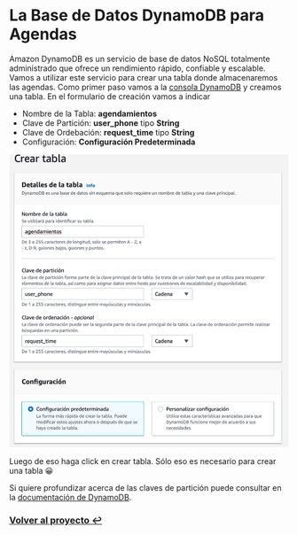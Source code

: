 # La Base de Datos DynamoDB para Agendas

Amazon DynamoDB es un servicio de base de datos NoSQL totalmente administrado que ofrece un rendimiento rápido, confiable y escalable. Vamos a utilizar este servicio para crear una tabla donde almacenaremos las agendas. Como primer paso vamos a la [consola DynamoDB](http://console.aws.amazon.com/dynamodb)  y creamos una tabla. En el formulario de creación vamos a indicar

* Nombre de la Tabla: **agendamientos**
* Clave de Partición: **user_phone** tipo **String**
* Clave de Ordebación: **request_time** tipo **String**
* Configuración: **Configuración Predeterminada**


<img src="img/dynamo_console_1.jpg" width="600">

Luego de eso haga click en crear tabla. Sólo eso es necesario para crear una tabla 😀

Si quiere profundizar acerca de las claves de partición puede consultar en la [documentación de DynamoDB](https://docs.aws.amazon.com/es_es/amazondynamodb/latest/developerguide/bp-partition-key-design.html).



### **[Volver al proyecto ↩️ ](README_Step_by_Step.md#22-la-base-de-datos-de-agendas)**
